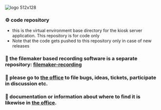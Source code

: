 ![logo 512x128](https://github.com/arch-kiosk/kiosk/assets/38838314/fceff5ae-c283-4cec-8535-3b4f9a237043)

### ⚙️ code repository
- this is the virtual environment base directory for the kiosk server application. This repository is for code only
- Note that the code gets pushed to this repository only in case of new releases
 
### 📸 the filemaker based recording software is a separate repository: [filemaker-recording](https://github.com/arch-kiosk/filemaker-recording)

### 💼 please go to [the office](https://github.com/arch-kiosk/arch-kiosk-office) to file bugs, ideas, tickets, participate in discussion etc.

### 📓 documentation or information about where to find it is likewise in [the office](https://github.com/arch-kiosk/arch-kiosk-office).



